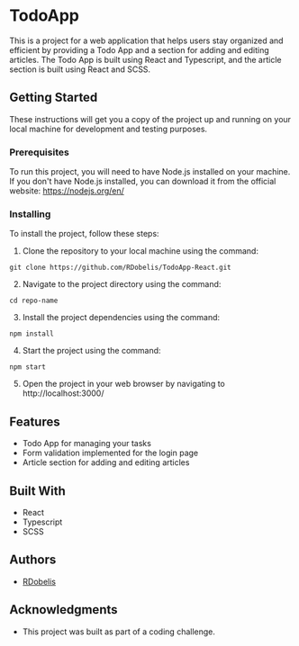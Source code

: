 # TodoApp

This is a project for a web application that helps users stay organized and efficient by providing a Todo App and a section for adding and editing articles. The Todo App is built using React and Typescript, and the article section is built using React and SCSS.

## Getting Started

These instructions will get you a copy of the project up and running on your local machine for development and testing purposes. 

### Prerequisites

To run this project, you will need to have Node.js installed on your machine. If you don't have Node.js installed, you can download it from the official website: https://nodejs.org/en/

### Installing

To install the project, follow these steps:

1. Clone the repository to your local machine using the command: 
```
git clone https://github.com/RDobelis/TodoApp-React.git
```
2. Navigate to the project directory using the command: 
```
cd repo-name
```
3. Install the project dependencies using the command: 
```
npm install
```
4. Start the project using the command: 
```
npm start
```
5. Open the project in your web browser by navigating to http://localhost:3000/

## Features

- Todo App for managing your tasks
- Form validation implemented for the login page
- Article section for adding and editing articles

## Built With

- React
- Typescript
- SCSS

## Authors

- [RDobelis](https://github.com/RDobelis)

## Acknowledgments

- This project was built as part of a coding challenge.
